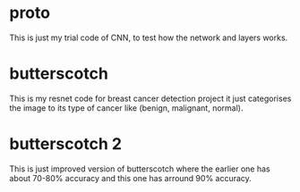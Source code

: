 # proto 
This is just my trial code of CNN, to test how the network and layers works.
# butterscotch
This is my resnet code for breast cancer detection project it just categorises the image to its type of cancer like (benign, malignant, normal).
# butterscotch 2
This is just improved version of butterscotch where the earlier one has about 70-80% accuracy and this one has arround 90% accuracy.
